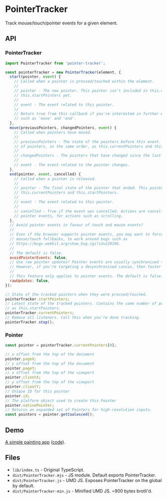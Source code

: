 # PointerTracker

Track mouse/touch/pointer events for a given element.

## API

### PointerTracker

```js
import PointerTracker from 'pointer-tracker';

const pointerTracker = new PointerTracker(element, {
  start(pointer, event) {
    // Called when a pointer is pressed/touched within the element.
    //
    // pointer - The new pointer. This pointer isn't included in this.currentPointers or
    // this.startPointers yet.
    //
    // event - The event related to this pointer.
    //
    // Return true from this callback if you're interested in further events about this pointer,
    // such as 'move' and 'end'.
  },
  move(previousPointers, changedPointers, event) {
    // Called when pointers have moved.
    //
    // previousPointers - The state of the pointers before this event. This contains the same number
    // of pointers, in the same order, as this.currentPointers and this.startPointers.
    //
    // changedPointers - The pointers that have changed since the last move callback.
    //
    // event - The event related to the pointer changes.
  },
  end(pointer, event, cancelled) {
    // Called when a pointer is released.
    //
    // pointer - The final state of the pointer that ended. This pointer is now absent from
    // this.currentPointers and this.startPointers.
    //
    // event - The event related to this pointer.
    //
    // cancelled - True if the event was cancelled. Actions are cancelled when the OS takes over
    // pointer events, for actions such as scrolling.
  },
  // Avoid pointer events in favour of touch and mouse events?
  //
  // Even if the browser supports pointer events, you may want to force the browser to use
  // mouse/touch fallbacks, to work around bugs such as
  // https://bugs.webkit.org/show_bug.cgi?id=220196.
  //
  // The default is false.
  avoidPointerEvents: false,
  // Use raw pointer updates? Pointer events are usually synchronised to requestAnimationFrame.
  // However, if you're targeting a desynchronised canvas, then faster 'raw' updates are better.
  //
  // This feature only applies to pointer events. The default is false.
  rawUpdates: false,
});

// State of the tracked pointers when they were pressed/touched.
pointerTracker.startPointers;
// Latest state of the tracked pointers. Contains the same number of pointers, and in the same order
// as this.startPointers.
pointerTracker.currentPointers;
// Remove all listeners. Call this when you're done tracking.
pointerTracker.stop();
```

### Pointer

```js
const pointer = pointerTracker.currentPointers[0];

// x offset from the top of the document
pointer.pageX;
// y offset from the top of the document
pointer.pageY;
// x offset from the top of the viewport
pointer.clientX;
// y offset from the top of the viewport
pointer.clientY;
// Unique ID for this pointer
pointer.id;
// The platform object used to create this Pointer
pointer.nativePointer;
// Returns an expanded set of Pointers for high-resolution inputs.
const pointers = pointer.getCoalesced();
```

## Demo

[A simple painting app](https://pointer-tracker-demo.glitch.me/) ([code](https://glitch.com/edit/#!/pointer-tracker-demo?path=public/index.html)).

## Files

- `lib/index.ts` - Original TypeScript.
- `dist/PointerTracker.mjs` - JS module. Default exports PointerTracker.
- `dist/PointerTracker.js` - UMD JS. Exposes PointerTracker on the global by default.
- `dist/PointerTracker-min.js` - Minified UMD JS. ~900 bytes brotli'd.

